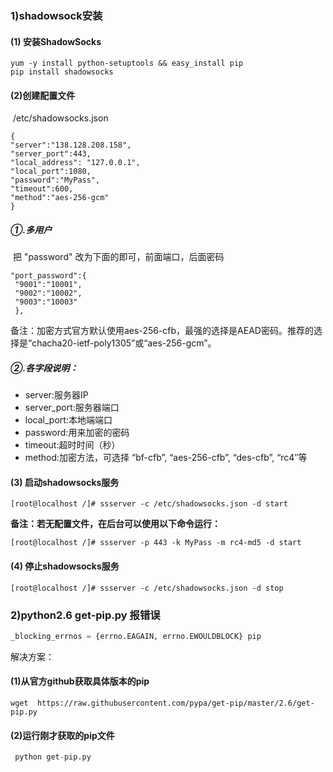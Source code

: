 ### 1)shadowsock安装

#### (1) 安装ShadowSocks

```shell
yum -y install python-setuptools && easy_install pip 
pip install shadowsocks
```

#### (2)创建配置文件

​	/etc/shadowsocks.json

```
{ 
"server":"138.128.208.158", 
"server_port":443, 
"local_address": "127.0.0.1", 
"local_port":1080, 
"password":"MyPass", 
"timeout":600, 
"method":"aes-256-gcm"
}
```

##### ①.多用户

​	把 "password" 改为下面的即可，前面端口，后面密码

```
"port_password":{
 "9001":"10001",
 "9002":"10002",
 "9003":"10003"
 },
```

备注：加密方式官方默认使用aes-256-cfb，最强的选择是AEAD密码。推荐的选择是“chacha20-ietf-poly1305”或“aes-256-gcm”。

##### ②.各字段说明：

- server:服务器IP
- server_port:服务器端口
- local_port:本地端端口
- password:用来加密的密码
- timeout:超时时间（秒）
- method:加密方法，可选择 “bf-cfb”, “aes-256-cfb”, “des-cfb”, “rc4″等

#### (3) 启动shadowsocks服务

```shell
[root@localhost /]# ssserver -c /etc/shadowsocks.json -d start
```

**备注：若无配置文件，在后台可以使用以下命令运行：**

```shell
[root@localhost /]# ssserver -p 443 -k MyPass -m rc4-md5 -d start
```

#### (4) 停止shadowsocks服务

```shell
[root@localhost /]# ssserver -c /etc/shadowsocks.json -d stop
```



### 2)python2.6 get-pip.py 报错误

```python
_blocking_errnos = {errno.EAGAIN, errno.EWOULDBLOCK} pip
```

解决方案：

#### (1)从官方github获取具体版本的pip

```shell
wget  https://raw.githubusercontent.com/pypa/get-pip/master/2.6/get-pip.py
```

#### (2)运行刚才获取的pip文件

```python
 python get-pip.py
```

